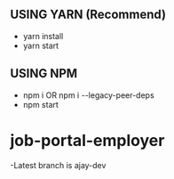 ## USING YARN (Recommend)

- yarn install
- yarn start

## USING NPM

- npm i OR npm i --legacy-peer-deps
- npm start
# job-portal-employer

-Latest branch is ajay-dev
